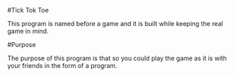 #Tick Tok Toe

This program is named before a game and it is built while keeping the real game in mind.

#Purpose

The purpose of this program is that so you could play the game as it is with your friends in the form of a program.
